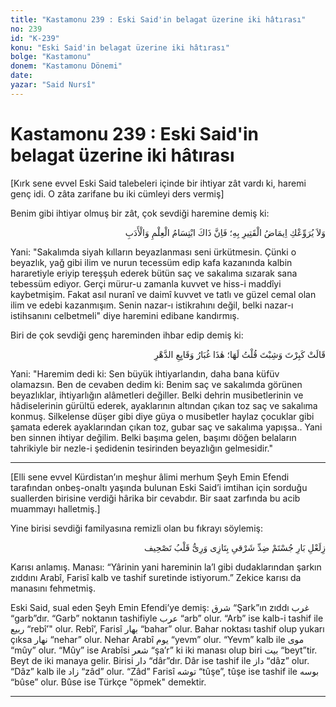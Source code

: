 ```yaml
---
title: "Kastamonu 239 : Eski Said'in belagat üzerine iki hâtırası"
no: 239
id: "K-239"
konu: "Eski Said'in belagat üzerine iki hâtırası"
bolge: "Kastamonu"
donem: "Kastamonu Dönemi"
date: 
yazar: "Said Nursî"
---
```


# Kastamonu 239 : Eski Said'in belagat üzerine iki hâtırası

<p class="takdim">[Kırk sene evvel Eski Said talebeleri içinde bir ihtiyar zât vardı ki, haremi genç idi. O zâta zarifane bu iki cümleyi ders vermiş]</p>

Benim gibi ihtiyar olmuş bir zât, çok sevdiği haremine demiş ki:

<p class="arabic" dir="rtl" title="">وَلاَ يُرَوِّعْكِ اِيمَاضُ الْقَتِيرِ بِهِ؛ فَاِنَّ ذَاكَ ابْتِسَامُ الْعِلْمِ وَالْأَدَبِ</p>
Yani: "Sakalımda siyah kılların beyazlanması seni ürkütmesin. Çünki o beyazlık, yağ gibi ilim ve nurun tecessüm edip kafa kazanında kalbin hararetiyle eriyip tereşşuh ederek bütün saç ve sakalıma sızarak sana tebessüm ediyor. Gerçi mürur-u zamanla kuvvet ve hiss-i maddîyi kaybetmişim. Fakat asıl nuranî ve daimî kuvvet ve tatlı ve güzel cemal olan ilim ve edebi kazanmışım. Senin nazar-ı istikrahını değil, belki nazar-ı istihsanını celbetmeli" diye haremini edibane kandırmış.

Biri de çok sevdiği genç hareminden ihbar edip demiş ki:

<p class="arabic" dir="rtl" title="">قَالَتْ كَبِرْتَ وَشِبْتَ قُلْتُ لَهَا؛ هٰذَا غُبَارُ وَقَايِعِ الدَّهْرِ</p>
Yani: "Haremim dedi ki: Sen büyük ihtiyarlandın, daha bana küfüv olamazsın. Ben de cevaben dedim ki: Benim saç ve sakalımda görünen beyazlıklar, ihtiyarlığın alâmetleri değiller. Belki dehrin musibetlerinin ve hâdiselerinin gürültü ederek, ayaklarının altından çıkan toz saç ve sakalıma konmuş. Silkelense düşer gibi diye güya o musibetler haylaz çocuklar gibi şamata ederek ayaklarından çıkan toz, gubar saç ve sakalıma yapışsa.. Yani ben sinnen ihtiyar değilim. Belki başıma gelen, başımı döğen belaların tahrikiyle bir nezle-i şedidenin tesirinden beyazlığın gelmesidir."

***

<p class="takdim">[Elli sene evvel Kürdistan’ın meşhur âlimi merhum Şeyh Emin Efendi tarafından onbeş-onaltı yaşında bulunan Eski Said’i imtihan için sorduğu suallerden birisine verdiği hârika bir cevabdır. Bir saat zarfında bu acib muammayı halletmiş.]</p>

Yine birisi sevdiği familyasına remizli olan bu fıkrayı söylemiş:

<p class="arabic" dir="rtl" title="">زِلَعْلِ بَارِ جُسْتَمْ ضِدِّ شَرْقىِ بِتَازِى وَرِىُّ قَلْبُ تَصْحِيف</p>
Karısı anlamış. Manası: “Yârinin yani hareminin la’l gibi dudaklarından şarkın zıddını Arabî, Farisî kalb ve tashif suretinde istiyorum.” Zekice karısı da manasını fehmetmiş.

Eski Said, sual eden Şeyh Emin Efendi’ye demiş: <span class="arabic" dir="rtl" title="">شرق</span> “Şark”ın zıddı <span class="arabic" dir="rtl" title="">غرب</span> “garb”dır. “Garb” noktanın tashifiyle <span class="arabic" dir="rtl" title="">عرب</span> “arb” olur. “Arb” ise kalb-i tashif ile <span class="arabic" dir="rtl" title="">ربيع</span> “rebî’" olur. Rebî’, Farisî <span class="arabic" dir="rtl" title="">بهار</span> “bahar” olur. Bahar noktası tashif olup yukarı çıksa <span class="arabic" dir="rtl" title="">نهار</span> “nehar” olur. Nehar Arabî <span class="arabic" dir="rtl" title="">يوم</span> “yevm” olur. “Yevm” kalb ile <span class="arabic" dir="rtl" title="">موى</span> “mûy” olur. “Mûy” ise Arabîsi <span class="arabic" dir="rtl" title="">شعر</span> “şa’r” ki iki manası olup biri <span class="arabic" dir="rtl" title="">بيت</span> “beyt”tir. Beyt de iki manaya gelir. Birisi <span class="arabic" dir="rtl" title="">دار</span> “dâr”dır. Dâr ise tashif ile <span class="arabic" dir="rtl" title="">داز</span> “dâz” olur. “Dâz” kalb ile <span class="arabic" dir="rtl" title="">زاد</span> “zâd” olur. “Zâd” Farisî <span class="arabic" dir="rtl" title="">توشه</span> “tûşe”, tûşe ise tashif ile <span class="arabic" dir="rtl" title="">بوسه</span> “bûse” olur. Bûse ise Türkçe "öpmek" demektir.

***
